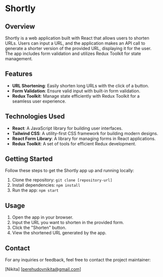 # Shortly

## Overview

Shortly is a web application built with React that allows users to shorten URLs. Users can input a URL, and the application makes an API call to generate a shorter version of the provided URL, displaying it for the user. The app includes form validation and utilizes Redux Toolkit for state management.

## Features

- **URL Shortening**: Easily shorten long URLs with the click of a button.
- **Form Validation**: Ensure valid input with built-in form validation.
- **Redux Toolkit**: Manage state efficiently with Redux Toolkit for a seamless user experience.

## Technologies Used

- **React**: A JavaScript library for building user interfaces.
- **Tailwind CSS**: A utility-first CSS framework for building modern designs.
- **React Form Library**: A library for managing forms in React applications.
- **Redux Toolkit**: A set of tools for efficient Redux development.

## Getting Started

Follow these steps to get the Shortly app up and running locally:

1. Clone the repository: `git clone [repository-url]`
2. Install dependencies: `npm install`
3. Run the app: `npm start`

## Usage

1. Open the app in your browser.
2. Input the URL you want to shorten in the provided form.
3. Click the "Shorten" button.
4. View the shortened URL generated by the app.

## Contact

For any inquiries or feedback, feel free to contact the project maintainer:

[Nikita]
[perehudovnikita@gmail.com]
